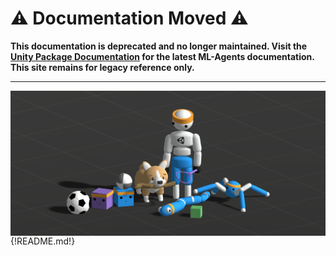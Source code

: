 # ⚠️ Documentation Moved ⚠️

**This documentation is deprecated and no longer maintained. Visit the [Unity Package Documentation](https://docs.unity3d.com/Packages/com.unity.ml-agents@latest) for the latest ML-Agents documentation. This site remains for legacy reference only.**

---

<img src="images/image-banner.png" align="middle" width="3000"/>
{!README.md!}
